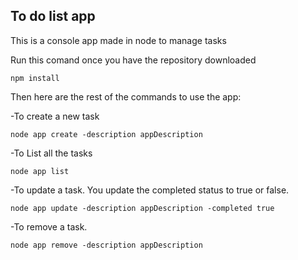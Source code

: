 

## To do list app

This is a console app made in node to manage tasks

Run this comand once you have the repository downloaded

```
npm install
```

Then here are the rest of the commands to use the app:

-To create a new task
```
node app create -description appDescription 
```
-To List all the tasks
```
node app list
```
-To update a task. You update the completed status to true or false.
```
node app update -description appDescription -completed true
```
-To remove a task.
```
node app remove -description appDescription 
```
